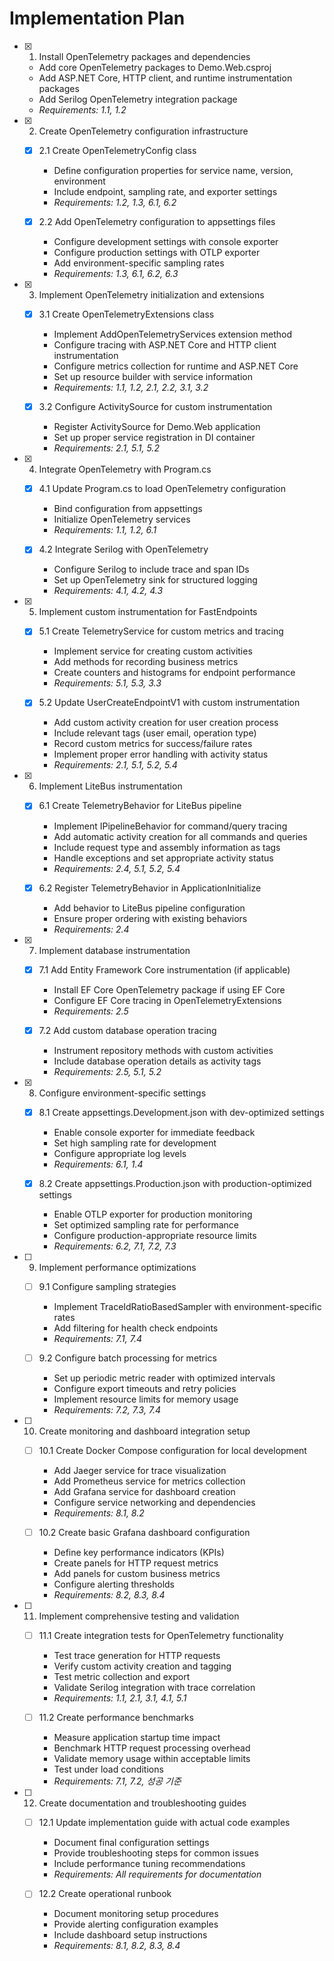 # Implementation Plan

- [x] 1. Install OpenTelemetry packages and dependencies
  - Add core OpenTelemetry packages to Demo.Web.csproj
  - Add ASP.NET Core, HTTP client, and runtime instrumentation packages
  - Add Serilog OpenTelemetry integration package
  - _Requirements: 1.1, 1.2_

- [x] 2. Create OpenTelemetry configuration infrastructure
  - [x] 2.1 Create OpenTelemetryConfig class
    - Define configuration properties for service name, version, environment
    - Include endpoint, sampling rate, and exporter settings
    - _Requirements: 1.2, 1.3, 6.1, 6.2_
  
  - [x] 2.2 Add OpenTelemetry configuration to appsettings files
    - Configure development settings with console exporter
    - Configure production settings with OTLP exporter
    - Add environment-specific sampling rates
    - _Requirements: 1.3, 6.1, 6.2, 6.3_

- [x] 3. Implement OpenTelemetry initialization and extensions
  - [x] 3.1 Create OpenTelemetryExtensions class
    - Implement AddOpenTelemetryServices extension method
    - Configure tracing with ASP.NET Core and HTTP client instrumentation
    - Configure metrics collection for runtime and ASP.NET Core
    - Set up resource builder with service information
    - _Requirements: 1.1, 1.2, 2.1, 2.2, 3.1, 3.2_
  
  - [x] 3.2 Configure ActivitySource for custom instrumentation
    - Register ActivitySource for Demo.Web application
    - Set up proper service registration in DI container
    - _Requirements: 2.1, 5.1, 5.2_

- [x] 4. Integrate OpenTelemetry with Program.cs
  - [x] 4.1 Update Program.cs to load OpenTelemetry configuration
    - Bind configuration from appsettings
    - Initialize OpenTelemetry services
    - _Requirements: 1.1, 1.2, 6.1_
  
  - [x] 4.2 Integrate Serilog with OpenTelemetry
    - Configure Serilog to include trace and span IDs
    - Set up OpenTelemetry sink for structured logging
    - _Requirements: 4.1, 4.2, 4.3_

- [x] 5. Implement custom instrumentation for FastEndpoints
  - [x] 5.1 Create TelemetryService for custom metrics and tracing
    - Implement service for creating custom activities
    - Add methods for recording business metrics
    - Create counters and histograms for endpoint performance
    - _Requirements: 5.1, 5.3, 3.3_
  
  - [x] 5.2 Update UserCreateEndpointV1 with custom instrumentation
    - Add custom activity creation for user creation process
    - Include relevant tags (user email, operation type)
    - Record custom metrics for success/failure rates
    - Implement proper error handling with activity status
    - _Requirements: 2.1, 5.1, 5.2, 5.4_

- [x] 6. Implement LiteBus instrumentation
  - [x] 6.1 Create TelemetryBehavior for LiteBus pipeline
    - Implement IPipelineBehavior for command/query tracing
    - Add automatic activity creation for all commands and queries
    - Include request type and assembly information as tags
    - Handle exceptions and set appropriate activity status
    - _Requirements: 2.4, 5.1, 5.2, 5.4_
  
  - [x] 6.2 Register TelemetryBehavior in ApplicationInitialize
    - Add behavior to LiteBus pipeline configuration
    - Ensure proper ordering with existing behaviors
    - _Requirements: 2.4_

- [x] 7. Implement database instrumentation
  - [x] 7.1 Add Entity Framework Core instrumentation (if applicable)
    - Install EF Core OpenTelemetry package if using EF Core
    - Configure EF Core tracing in OpenTelemetryExtensions
    - _Requirements: 2.5_
  
  - [x] 7.2 Add custom database operation tracing
    - Instrument repository methods with custom activities
    - Include database operation details as activity tags
    - _Requirements: 2.5, 5.1, 5.2_

- [x] 8. Configure environment-specific settings
  - [x] 8.1 Create appsettings.Development.json with dev-optimized settings
    - Enable console exporter for immediate feedback
    - Set high sampling rate for development
    - Configure appropriate log levels
    - _Requirements: 6.1, 1.4_
  
  - [x] 8.2 Create appsettings.Production.json with production-optimized settings
    - Enable OTLP exporter for production monitoring
    - Set optimized sampling rate for performance
    - Configure production-appropriate resource limits
    - _Requirements: 6.2, 7.1, 7.2, 7.3_

- [ ] 9. Implement performance optimizations
  - [ ] 9.1 Configure sampling strategies
    - Implement TraceIdRatioBasedSampler with environment-specific rates
    - Add filtering for health check endpoints
    - _Requirements: 7.1, 7.4_
  
  - [ ] 9.2 Configure batch processing for metrics
    - Set up periodic metric reader with optimized intervals
    - Configure export timeouts and retry policies
    - Implement resource limits for memory usage
    - _Requirements: 7.2, 7.3, 7.4_

- [ ] 10. Create monitoring and dashboard integration setup
  - [ ] 10.1 Create Docker Compose configuration for local development
    - Add Jaeger service for trace visualization
    - Add Prometheus service for metrics collection
    - Add Grafana service for dashboard creation
    - Configure service networking and dependencies
    - _Requirements: 8.1, 8.2_
  
  - [ ] 10.2 Create basic Grafana dashboard configuration
    - Define key performance indicators (KPIs)
    - Create panels for HTTP request metrics
    - Add panels for custom business metrics
    - Configure alerting thresholds
    - _Requirements: 8.2, 8.3, 8.4_

- [ ] 11. Implement comprehensive testing and validation
  - [ ] 11.1 Create integration tests for OpenTelemetry functionality
    - Test trace generation for HTTP requests
    - Verify custom activity creation and tagging
    - Test metric collection and export
    - Validate Serilog integration with trace correlation
    - _Requirements: 1.1, 2.1, 3.1, 4.1, 5.1_
  
  - [ ] 11.2 Create performance benchmarks
    - Measure application startup time impact
    - Benchmark HTTP request processing overhead
    - Validate memory usage within acceptable limits
    - Test under load conditions
    - _Requirements: 7.1, 7.2, 성공 기준_

- [ ] 12. Create documentation and troubleshooting guides
  - [ ] 12.1 Update implementation guide with actual code examples
    - Document final configuration settings
    - Provide troubleshooting steps for common issues
    - Include performance tuning recommendations
    - _Requirements: All requirements for documentation_
  
  - [ ] 12.2 Create operational runbook
    - Document monitoring setup procedures
    - Provide alerting configuration examples
    - Include dashboard setup instructions
    - _Requirements: 8.1, 8.2, 8.3, 8.4_